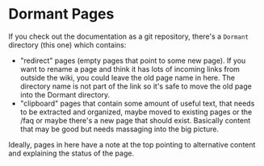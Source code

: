 Dormant Pages
=============

If you check out the documentation as a git repository, there's a
`Dormant` directory (this one) which contains:

-   "redirect" pages (empty pages that point to some new page). If you
    want to rename a page and think it has lots of incoming links from
    outside the wiki, you could leave the old page name in here. The
    directory name is not part of the link so it's safe to move the old
    page into the Dormant directory.
-   "clipboard" pages that contain some amount of useful text, that
    needs to be extracted and organized, maybe moved to existing pages
    or the /faq or maybe there's a new page that should exist. Basically
    content that may be good but needs massaging into the big picture.

Ideally, pages in here have a note at the top pointing to alternative
content and explaining the status of the page.
